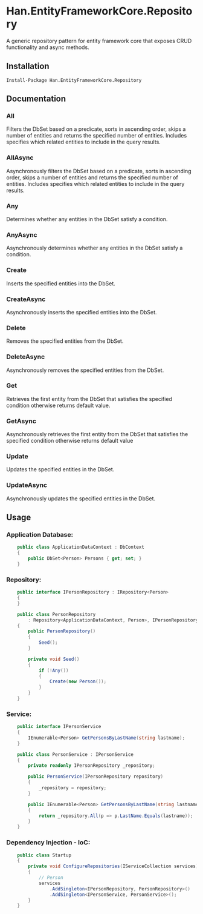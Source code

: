 # Han.EntityFrameworkCore.Repository
A generic repository pattern for entity framework core that exposes CRUD functionality and async methods.

## Installation

    Install-Package Han.EntityFrameworkCore.Repository
    
## Documentation

### All
Filters the DbSet based on a predicate, sorts in ascending order, skips a number of entities and returns the specified number of entities. Includes specifies which related entities to include in the query results.

### AllAsync
Asynchronously filters the DbSet based on a predicate, sorts in ascending order, skips a number of entities and returns the specified number of entities. Includes specifies which related entities to include in the query results.

### Any
Determines whether any entities in the DbSet satisfy a condition.

### AnyAsync
Asynchronously determines whether any entities in the DbSet satisfy a condition.

### Create
Inserts the specified entities into the DbSet.
 
### CreateAsync
 Asynchronously inserts the specified entities into the DbSet.
 
### Delete 
Removes the specified entities from the DbSet.

### DeleteAsync
Asynchronously removes the specified entities from the DbSet.

### Get
Retrieves the first entity from the DbSet that satisfies the specified condition otherwise returns default value.
        
### GetAsync
Asynchronously retrieves the first entity from the DbSet that satisfies the specified condition otherwise returns default value
        
### Update
Updates the specified entities in the DbSet.

### UpdateAsync
Asynchronously updates the specified entities in the DbSet.

## Usage

### Application Database:
```csharp
    public class ApplicationDataContext : DbContext
    {
        public DbSet<Person> Persons { get; set; }
    }
```
    
### Repository:
```csharp
    public interface IPersonRepository : IRepository<Person>
    {
    }

    public class PersonRepository 
        : Repository<ApplicationDataContext, Person>, IPersonRepository
    {
        public PersonRepository()
        {
            Seed();
        }

        private void Seed()
        {
            if (!Any())
            {
                Create(new Person());
            }
        }
    }
```
    
### Service:
```csharp
    public interface IPersonService
    {
        IEnumerable<Person> GetPersonsByLastName(string lastname);
    }

    public class PersonService : IPersonService
    {
        private readonly IPersonRepository _repository;

        public PersonService(IPersonRepository repository)
        {
            _repository = repository;
        }

        public IEnumerable<Person> GetPersonsByLastName(string lastname)
        {
            return _repository.All(p => p.LastName.Equals(lastname));
        }
    }
```
    
### Dependency Injection - IoC:
```csharp
    public class Startup
    {
        private void ConfigureRepositories(IServiceCollection services)
        {
            // Person
            services
                .AddSingleton<IPersonRepository, PersonRepository>()
                .AddSingleton<IPersonService, PersonService>();
        }
    }
```
